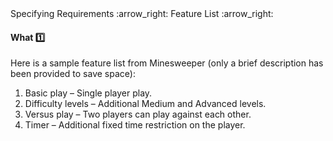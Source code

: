 <link rel="stylesheet" href="{{baseUrl}}/css/textbook.css">

<div class="website-content">

<div id="path">Specifying Requirements :arrow_right: Feature List :arrow_right:</div>

<div id="title">

#### What :one:

</div>

<div id="body">

<tip-box type="primary">
<include src="../../../common/definitions.md#def-feature-list" />
</tip-box>

Here is a sample feature list from Minesweeper (only a brief description has been provided to save space):

<tip-box>

1. Basic play – Single player play.
2. Difficulty levels – Additional Medium and Advanced levels.
3. Versus play – Two players can play against each other.
4. Timer – Additional fixed time restriction on the player.

</tip-box>

</div>

<div id="extras">
<div>

</div>
